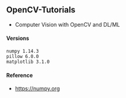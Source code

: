 ## OpenCV-Tutorials

* Computer Vision with OpenCV and DL/ML

#### Versions
```
numpy 1.14.3
pillow 6.0.0
matplotlib 3.1.0
```
#### Reference

* https://numpy.org